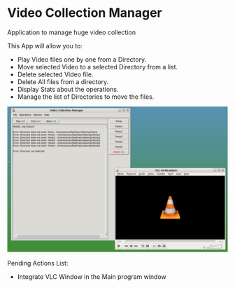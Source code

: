 # Video Collection Manager
 Application to manage huge video collection

 This App will allow you to:
 - Play Video files one by one from a Directory.
 - Move selected Video to a selected Directory from a list.
 - Delete selected Video file.
 - Delete All files from a directory.
 - Display Stats about the operations.
 - Manage the list of Directories to move the files.


![](main.png)


Pending Actions List:
 - Integrate VLC Window in the Main program window
